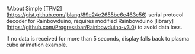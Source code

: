 #About
Simple [TPM2] (https://gist.github.com/jblang/89e24e2655be6c463c56) serial protocol decoder for Rainbowduino, requires modified Rainbowduino [library] (https://github.com/Progressbar/Rainbowduino-v3.0) to avoid data loss.

If no data is received for more than 5 seconds, display falls back to plasma cube animation example.